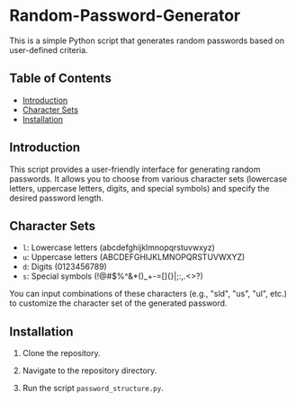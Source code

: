 # Random-Password-Generator
This is a simple Python script that generates random passwords based on user-defined criteria.

## Table of Contents

- [Introduction](#introduction)
- [Character Sets](#character-sets)
- [Installation](#installation)

## Introduction

This script provides a user-friendly interface for generating random passwords. It allows you to choose from various character sets (lowercase letters, uppercase letters, digits, and special symbols) and specify the desired password length.

## Character Sets

- `l`: Lowercase letters (abcdefghijklmnopqrstuvwxyz)
- `u`: Uppercase letters (ABCDEFGHIJKLMNOPQRSTUVWXYZ)
- `d`: Digits (0123456789)
- `s`: Special symbols (!@#$%^&*()_+-=[]{}|;:,.<>?)

You can input combinations of these characters (e.g., "sld", "us", "ul", etc.) to customize the character set of the generated password.

## Installation

1. Clone the repository.

2. Navigate to the repository directory.

3. Run the script `password_structure.py`.
